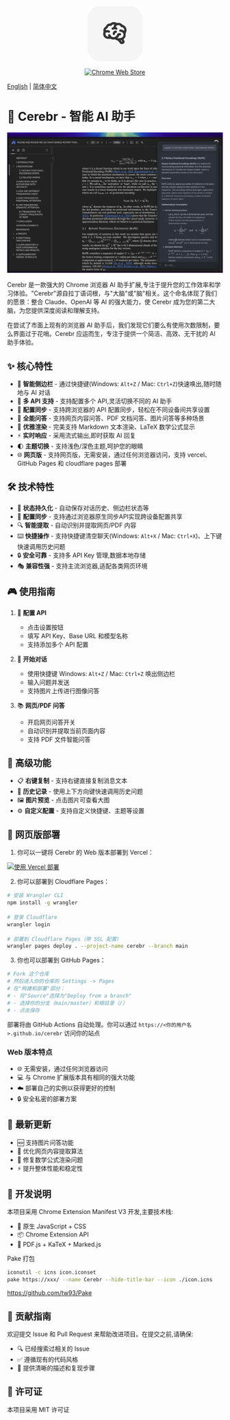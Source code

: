 <p align="center">
<img src="./icons/icon128.png">
</p>

<p align="center">
<a href="https://chromewebstore.google.com/detail/cerebr/kjojanemcpiamhohkcpcddpkbnciojkj">
    <img src="https://img.shields.io/chrome-web-store/v/kjojanemcpiamhohkcpcddpkbnciojkj?color=blue&label=Chrome%20商店&logo=google-chrome&logoColor=white" alt="Chrome Web Store">
</a>
</p>

[English](./README.md) | [简体中文](./README_CN.md)

# 🧠 Cerebr - 智能 AI 助手

![screenshot](./statics/image.png)

Cerebr 是一款强大的 Chrome 浏览器 AI 助手扩展,专注于提升您的工作效率和学习体验。"Cerebr"源自拉丁语词根，与"大脑"或"脑"相关。这个命名体现了我们的愿景：整合 Claude、OpenAI 等 AI 的强大能力，使 Cerebr 成为您的第二大脑，为您提供深度阅读和理解支持。

在尝试了市面上现有的浏览器 AI 助手后，我们发现它们要么有使用次数限制，要么界面过于花哨。Cerebr 应运而生，专注于提供一个简洁、高效、无干扰的 AI 助手体验。

## ✨ 核心特性

- 🎯 **智能侧边栏** - 通过快捷键(Windows: `Alt+Z` / Mac: `Ctrl+Z`)快速唤出,随时随地与 AI 对话
- 🔄 **多 API 支持** - 支持配置多个 API,灵活切换不同的 AI 助手
- 🔁 **配置同步** - 支持跨浏览器的 API 配置同步，轻松在不同设备间共享设置
- 📝 **全能问答** - 支持网页内容问答、PDF 文档问答、图片问答等多种场景
- 🎨 **优雅渲染** - 完美支持 Markdown 文本渲染、LaTeX 数学公式显示
- ⚡ **实时响应** - 采用流式输出,即时获取 AI 回复
- 🌓 **主题切换** - 支持浅色/深色主题,呵护您的眼睛
- 🌐 **网页版** - 支持网页版，无需安装，通过任何浏览器访问，支持 vercel、GitHub Pages 和 cloudflare pages 部署

## 🛠️ 技术特性

- 💾 **状态持久化** - 自动保存对话历史、侧边栏状态等
- 🔄 **配置同步** - 支持通过浏览器原生同步API实现跨设备配置共享
- 🔍 **智能提取** - 自动识别并提取网页/PDF 内容
- ⌨️ **快捷操作** - 支持快捷键清空聊天(Windows: `Alt+X` / Mac: `Ctrl+X`)、上下键快速调用历史问题
- 🔒 **安全可靠** - 支持多 API Key 管理,数据本地存储
- 🎭 **兼容性强** - 支持主流浏览器,适配各类网页环境

## 🎮 使用指南

1. 🔑 **配置 API**
   - 点击设置按钮
   - 填写 API Key、Base URL 和模型名称
   - 支持添加多个 API 配置

2. 💬 **开始对话**
   - 使用快捷键 Windows: `Alt+Z` / Mac: `Ctrl+Z` 唤出侧边栏
   - 输入问题并发送
   - 支持图片上传进行图像问答

3. 📚 **网页/PDF 问答**
   - 开启网页问答开关
   - 自动识别并提取当前页面内容
   - 支持 PDF 文件智能问答

## 🔧 高级功能

- 📋 **右键复制** - 支持右键直接复制消息文本
- 🔄 **历史记录** - 使用上下方向键快速调用历史问题
- 🖼️ **图片预览** - 点击图片可查看大图
- ⚙️ **自定义配置** - 支持自定义快捷键、主题等设置

## 🚀 网页版部署

1. 你可以一键将 Cerebr 的 Web 版本部署到 Vercel：

[![使用 Vercel 部署](https://vercel.com/button)](https://vercel.com/new/clone?repository-url=https%3A%2F%2Fgithub.com%2Fyym68686%2Fcerebr)

2. 你可以部署到 Cloudflare Pages：

```bash
# 安装 Wrangler CLI
npm install -g wrangler

# 登录 Cloudflare
wrangler login

# 部署到 Cloudflare Pages（带 SSL 配置）
wrangler pages deploy . --project-name cerebr --branch main
```

3. 你也可以部署到 GitHub Pages：

```bash
# Fork 这个仓库
# 然后进入你的仓库的 Settings -> Pages
# 在"构建和部署"部分：
# - 将"Source"选择为"Deploy from a branch"
# - 选择你的分支（main/master）和根目录（/）
# - 点击保存
```

部署将由 GitHub Actions 自动处理。你可以通过 `https://<你的用户名>.github.io/cerebr` 访问你的站点

### Web 版本特点
- 🌐 无需安装，通过任何浏览器访问
- 💻 与 Chrome 扩展版本具有相同的强大功能
- ☁️ 部署自己的实例以获得更好的控制
- 🔒 安全私密的部署方案

## 🚀 最新更新

- 🆕 支持图片问答功能
- 🔄 优化网页内容提取算法
- 🐛 修复数学公式渲染问题
- ⚡ 提升整体性能和稳定性

## 📝 开发说明

本项目采用 Chrome Extension Manifest V3 开发,主要技术栈:

- 🎨 原生 JavaScript + CSS
- 📦 Chrome Extension API
- 🔧 PDF.js + KaTeX + Marked.js

Pake 打包

```bash
iconutil -c icns icon.iconset
pake https://xxx/ --name Cerebr --hide-title-bar --icon ./icon.icns
```

https://github.com/tw93/Pake

## 🤝 贡献指南

欢迎提交 Issue 和 Pull Request 来帮助改进项目。在提交之前,请确保:

- 🔍 已经搜索过相关的 Issue
- ✅ 遵循现有的代码风格
- 📝 提供清晰的描述和复现步骤

## 📄 许可证

本项目采用 MIT 许可证